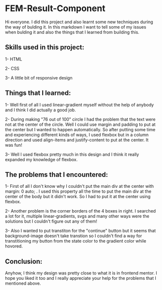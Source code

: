 # FEM-Result-Component

Hi everyone. I did this project and also
learnt some new techniques during the way
of bulding it. In this markdown I want to
tell some of my issues when bulding it
and also the things that I learned from
building this.

## Skills used in this project:

1- HTML

2- CSS

3- A little bit of responsive design

## Things that I learned:

1- Well first of all I used linear-gradient myself without
the help of anybody and I think I did actually a good job.

2- During making "76 out of 100" circle I had the problem
that the text were not at the center of the circle. Well
I could use margin and padding to put at the center but I
wanted to happen automatically. So after putting some time
and experiencing different kinds of ways, I used flexbox but
in a column direction and used align-items and justify-content
to put at the center. It was fun!

3- Well I used flexbox pretty much in this design and I think
it really expanded my knowledge of flexbox.

## The problems that I encountered:

1- First of all I don't know why I couldn't put the main div at
the center with margin: 0 auto; . I used this property all the time
to put the main div at the center of the body but it didn't work. So
I had to put it at the center using flexbox.

2- Another problem is the corner borders of the 4 boxes in right.
I searched a lot for it, multiple linear-gradients, svgs and many
other ways were the solutions but I couldn't figure out any of them!

3- Also I wanted to put transtiton for the "continue" button but it
seems that background-image doesn't take transtion so I couldn't find
a way for transtitioning my button from the state color to the gradient
color while hovored.

## Conclusion:

Anyhow, I think my design was pretty close to what it is in frontend mentor.
I hope you liked it too and I really appreciate your help for the problems
that I mentioned above.
